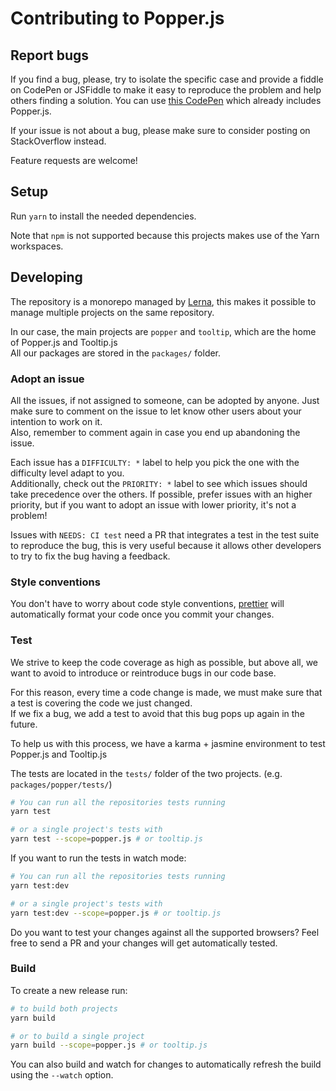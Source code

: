 # Contributing to Popper.js

## Report bugs

If you find a bug, please, try to isolate the specific case and provide a fiddle on CodePen or JSFiddle to make it easy to reproduce the problem and help others finding a solution.
You can use [this CodePen](http://codepen.io/FezVrasta/pen/wGqJEz) which already includes Popper.js.

If your issue is not about a bug, please make sure to consider posting on StackOverflow instead.

Feature requests are welcome!

## Setup

Run `yarn` to install the needed dependencies.

Note that `npm` is not supported because this projects makes use of the Yarn workspaces.

## Developing

The repository is a monorepo managed by [Lerna](https://github.com/lerna/lerna), this makes it
possible to manage multiple projects on the same repository.

In our case, the main projects are `popper` and `tooltip`, which are the home of Popper.js and Tooltip.js  
All our packages are stored in the `packages/` folder.


### Adopt an issue

All the issues, if not assigned to someone, can be adopted by anyone. Just make sure to comment on
the issue to let know other users about your intention to work on it.  
Also, remember to comment again in case you end up abandoning the issue.

Each issue has a `DIFFICULTY: *` label to help you pick the one with the difficulty level adapt to you.  
Additionally, check out the `PRIORITY: *` label to see which issues should take precedence over the others.
If possible, prefer issues with an higher priority, but if you want to adopt an issue with lower priority,
it's not a problem!

Issues with `NEEDS: CI test` need a PR that integrates a test in the test suite to reproduce the bug,
this is very useful because it allows other developers to try to fix the bug having a feedback.


### Style conventions

You don't have to worry about code style conventions, [prettier](https://github.com/prettier/prettier)
will automatically format your code once you commit your changes.

### Test

We strive to keep the code coverage as high as possible, but above all, we want to avoid
to introduce or reintroduce bugs in our code base.

For this reason, every time a code change is made, we must make sure that a test is covering
the code we just changed.  
If we fix a bug, we add a test to avoid that this bug pops up again in the future.

To help us with this process, we have a karma + jasmine environment to test Popper.js and Tooltip.js

The tests are located in the `tests/` folder of the two projects. (e.g. `packages/popper/tests/`)


```bash
# You can run all the repositories tests running
yarn test

# or a single project's tests with 
yarn test --scope=popper.js # or tooltip.js
```

If you want to run the tests in watch mode:

```bash
# You can run all the repositories tests running
yarn test:dev

# or a single project's tests with 
yarn test:dev --scope=popper.js # or tooltip.js
```

Do you want to test your changes against all the supported browsers? Feel free to send a PR
and your changes will get automatically tested.


### Build

To create a new release run:

```bash
# to build both projects
yarn build 

# or to build a single project
yarn build --scope=popper.js # or tooltip.js
```

You can also build and watch for changes to automatically refresh the build using the `--watch` option.